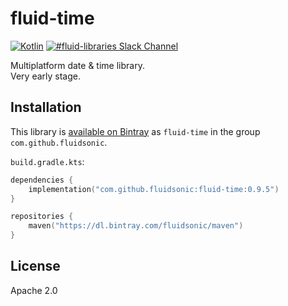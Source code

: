 fluid-time
==========

[![Kotlin](https://img.shields.io/badge/Kotlin-1.3.31-blue.svg)](http://kotlinlang.org)
[![#fluid-libraries Slack Channel](https://img.shields.io/badge/slack-%23fluid--libraries-543951.svg)](https://kotlinlang.slack.com/messages/C7UDFSVT2/)

Multiplatform date & time library.  
Very early stage.



Installation
------------

This library is [available on Bintray](https://bintray.com/fluidsonic/maven/fluid-time) as `fluid-time` in the group `com.github.fluidsonic`.

`build.gradle.kts`:
```kotlin
dependencies {
    implementation("com.github.fluidsonic:fluid-time:0.9.5")
}

repositories {
    maven("https://dl.bintray.com/fluidsonic/maven")
}
```



License
-------

Apache 2.0
